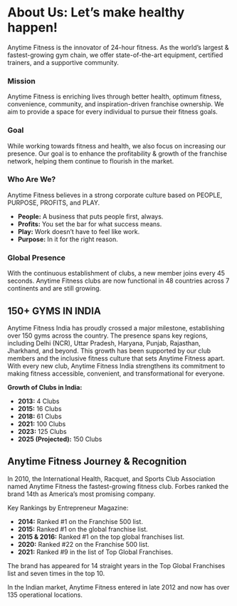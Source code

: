 # About Us: Let’s make healthy happen!

Anytime Fitness is the innovator of 24-hour fitness. As the world’s largest & fastest-growing gym chain, we offer state-of-the-art equipment, certified trainers, and a supportive community.

### Mission

Anytime Fitness is enriching lives through better health, optimum fitness, convenience, community, and inspiration-driven franchise ownership. We aim to provide a space for every individual to pursue their fitness goals.

### Goal

While working towards fitness and health, we also focus on increasing our presence. Our goal is to enhance the profitability & growth of the franchise network, helping them continue to flourish in the market.

### Who Are We?

Anytime Fitness believes in a strong corporate culture based on PEOPLE, PURPOSE, PROFITS, and PLAY.
*   **People:** A business that puts people first, always.
*   **Profits:** You set the bar for what success means.
*   **Play:** Work doesn’t have to feel like work.
*   **Purpose:** In it for the right reason.

### Global Presence

With the continuous establishment of clubs, a new member joins every 45 seconds. Anytime Fitness clubs are now functional in 48 countries across 7 continents and are still growing.

## 150+ GYMS IN INDIA

Anytime Fitness India has proudly crossed a major milestone, establishing over 150 gyms across the country. The presence spans key regions, including Delhi (NCR), Uttar Pradesh, Haryana, Punjab, Rajasthan, Jharkhand, and beyond. This growth has been supported by our club members and the inclusive fitness culture that sets Anytime Fitness apart. With every new club, Anytime Fitness India strengthens its commitment to making fitness accessible, convenient, and transformational for everyone.

**Growth of Clubs in India:**
*   **2013:** 4 Clubs
*   **2015:** 16 Clubs
*   **2018:** 61 Clubs
*   **2021:** 100 Clubs
*   **2023:** 125 Clubs
*   **2025 (Projected):** 150 Clubs

## Anytime Fitness Journey & Recognition

In 2010, the International Health, Racquet, and Sports Club Association named Anytime Fitness the fastest-growing fitness club. Forbes ranked the brand 14th as America’s most promising company.

Key Rankings by Entrepreneur Magazine:
*   **2014:** Ranked #1 on the Franchise 500 list.
*   **2015:** Ranked #1 on the global franchise list.
*   **2015 & 2016:** Ranked #1 on the top global franchises list.
*   **2020:** Ranked #22 on the Franchise 500 list.
*   **2021:** Ranked #9 in the list of Top Global Franchises.

The brand has appeared for 14 straight years in the Top Global Franchises list and seven times in the top 10.

In the Indian market, Anytime Fitness entered in late 2012 and now has over 135 operational locations.